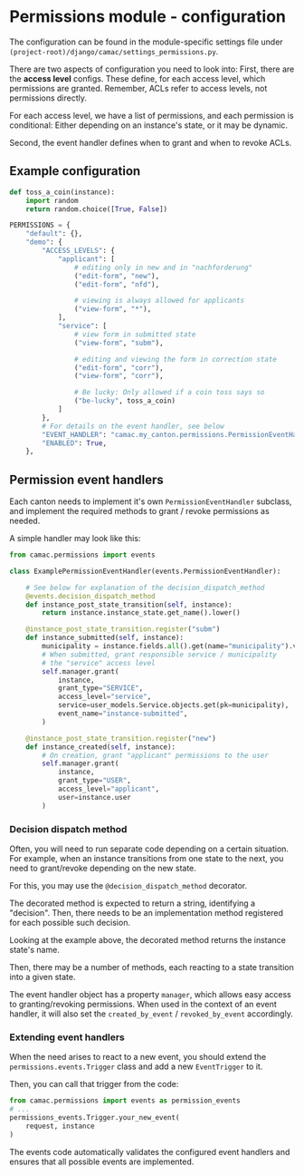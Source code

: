 # Permissions module - configuration

The configuration can be found in the module-specific settings
file under `(project-root)/django/camac/settings_permissions.py`.

There are two aspects of configuration you need to look into:
First, there are the **access level** configs. These
define, for each access level, which permissions are granted.
Remember, ACLs refer to access levels, not permissions directly.

For each access level, we have a list of permissions, and each permission
is conditional: Either depending on an instance's state, or it may be dynamic.

Second, the event handler defines when to grant and when to revoke ACLs.

## Example configuration

```python
def toss_a_coin(instance):
    import random
    return random.choice([True, False])

PERMISSIONS = {
    "default": {},
    "demo": {
        "ACCESS_LEVELS": {
            "applicant": [
                # editing only in new and in "nachforderung"
                ("edit-form", "new"),
                ("edit-form", "nfd"),

                # viewing is always allowed for applicants
                ("view-form", "*"),
            ],
            "service": [
                # view form in submitted state
                ("view-form", "subm"),

                # editing and viewing the form in correction state
                ("edit-form", "corr"),
                ("view-form", "corr"),

                # Be lucky: Only allowed if a coin toss says so 
                ("be-lucky", toss_a_coin)
            ]
        },
        # For details on the event handler, see below
        "EVENT_HANDLER": "camac.my_canton.permissions.PermissionEventHandler",
        "ENABLED": True,
    },
```

## Permission event handlers

Each canton needs to implement it's own `PermissionEventHandler` subclass, and
implement the required methods to grant / revoke permissions as needed.

A simple handler may look like this:

```python
from camac.permissions import events

class ExamplePermissionEventHandler(events.PermissionEventHandler):

    # See below for explanation of the decision_dispatch_method
    @events.decision_dispatch_method
    def instance_post_state_transition(self, instance):
        return instance.instance_state.get_name().lower()

    @instance_post_state_transition.register("subm")
    def instance_submitted(self, instance):
        municipality = instance.fields.all().get(name="municipality").value
        # When submitted, grant responsible service / municipality
        # the "service" access level
        self.manager.grant(
            instance,
            grant_type="SERVICE",
            access_level="service",
            service=user_models.Service.objects.get(pk=municipality),
            event_name="instance-submitted",
        )

    @instance_post_state_transition.register("new")
    def instance_created(self, instance):
        # On creation, grant "applicant" permissions to the user
        self.manager.grant(
            instance,
            grant_type="USER",
            access_level="applicant",
            user=instance.user
        )

```

### Decision dispatch method

Often, you will need to run separate code depending on a certain situation.
For example, when an instance transitions from one state to the next,
you need to grant/revoke depending on the new state.

For this, you may use the `@decision_dispatch_method` decorator.

The decorated method is expected to return a string, identifying a "decision".
Then, there needs to be an implementation method registered for each possible
such decision.

Looking at the example above, the decorated method returns the instance state's name.

Then, there may be a number of methods, each reacting to a state transition
into a given state.

The event handler object has a property `manager`, which allows easy access to
granting/revoking permissions. When used in the context of an event handler, it
will also set the `created_by_event` / `revoked_by_event` accordingly.

### Extending event handlers

When the need arises to react to a new event, you should extend the
`permissions.events.Trigger` class and add a new `EventTrigger`
to it.

Then, you can call that trigger from the code:

```python
from camac.permissions import events as permission_events
# ...
permissions_events.Trigger.your_new_event(
    request, instance
)
```

The events code automatically validates the configured event handlers
and ensures that all possible events are implemented.
